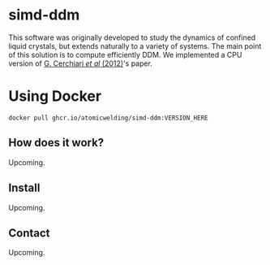 # simd-ddm

This software was originally developed to study the dynamics of confined liquid crystals, but extends naturally to a variety of systems.
The main point of this solution is to compute efficiently DDM. We implemented a CPU version of [G. Cerchiari *et al* (2012)](https://scholar.google.com/citations?view_op=view_citation&hl=de&user=_PESpHQAAAAJ&citation_for_view=_PESpHQAAAAJ:u5HHmVD_uO8C)'s paper.

# Using Docker 

```shell
docker pull ghcr.io/atomicwelding/simd-ddm:VERSION_HERE
```

## How does it work?
Upcoming.

## Install
Upcoming.

## Contact
Upcoming.
